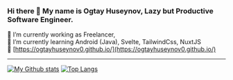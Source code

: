 ### Hi there 👋 My name is Ogtay Huseynov, Lazy but Productive Software Engineer.
🔭 I’m currently working as Freelancer, <br/>
🌱 I’m currently learning Android (Java), Svelte, TailwindCss, NuxtJS <br/>
&#x1F517; [https://ogtayhuseynov0.github.io/](https://ogtayhuseynov0.github.io/) <br/>
<hr/>

[![My Github stats](https://github-readme-stats-1-one.vercel.app/api?username=ogtayhuseynov0&count_private=true&show_icons=true&hide=stars)](https://github.com/ogtayhuseynov0/)
[![Top Langs](https://github-readme-stats-1-one.vercel.app/api/top-langs/?username=ogtayhuseynov0&layout=compact)](https://github.com/ogtayhuseynov0)

<!--
**ogtayhuseynov0/ogtayhuseynov0** is a ✨ _special_ ✨ repository because its `README.md` (this file) appears on your GitHub profile.

Here are some ideas to get you started:

- 👯 I’m looking to collaborate on ...
- 🤔 I’m looking for help with ...
- 💬 Ask me about ...
- 📫 How to reach me: ...
- 😄 Pronouns: ...
- ⚡ Fun fact: ...
-->
